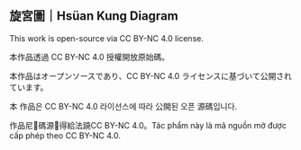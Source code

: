 ## 旋宮圖｜Hsüan Kung Diagram

This work is open-source via CC BY-NC 4.0 license.

本作品透過 CC BY-NC 4.0 授權開放原始碼。

本作品はオープンソースであり、CC BY-NC 4.0 ライセンスに基づいて公開されています。

本 作品은 CC BY-NC 4.0 라이선스에 따라 公開된 오픈 源碼입니다.

作品尼𱺵碼源𩦓得給法蹺CC BY-NC 4.0。Tác phẩm này là mã nguồn mở được cấp phép theo CC BY-NC 4.0.